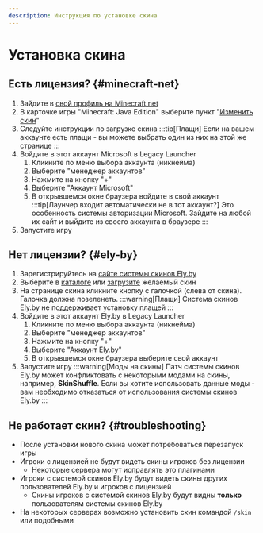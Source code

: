 ```yaml
---
description: Инструкция по установке скина
---
```

# Установка скина
## Есть лицензия? {#minecraft-net}
1. Зайдите в [свой профиль на Minecraft.net](https://www.minecraft.net/msaprofile)
2. В карточке игры "Minecraft: Java Edition" выберите пункт "[Изменить скин](https://www.minecraft.net/msaprofile/mygames/editskin)"
3. Следуйте инструкции по загрузке скина
    :::tip[Плащи]
    Если на вашем аккаунте есть плащи - вы можете выбрать один из них на этой же странице
    :::
4. Войдите в этот аккаунт Microsoft в Legacy Launcher
    1. Кликните по меню выбора аккаунта (никнейма)
    2. Выберите "менеджер аккаунтов"
    3. Нажмите на кнопку "+"
    4. Выберите "Аккаунт Microsoft"
    5. В открывшемся окне браузера войдите в свой аккаунт
        :::tip[Лаунчер входит автоматически не в тот аккаунт?]
        Это особенность системы авторизации Microsoft. Зайдите на любой их сайт и выйдите из своего аккаунта в браузере
        :::
5. Запустите игру

## Нет лицензии? {#ely-by}
1. Зарегистрируйтесь на [сайте системы скинов Ely.by](https://ely.by)
2. Выберите в [каталоге](https://ely.by/skins) или [загрузите](https://ely.by/load) желаемый скин
3. На странице скина кликните кнопку с галочкой (слева от скина). Галочка должна позеленеть.
    :::warning[Плащи]
    Система скинов Ely.by не поддерживает установку плащей
    :::
4. Войдите в этот аккаунт Ely.by в Legacy Launcher
    1. Кликните по меню выбора аккаунта (никнейма)
    2. Выберите "менеджер аккаунтов"
    3. Нажмите на кнопку "+"
    4. Выберите "Аккаунт Ely.by"
    5. В открывшемся окне браузера выберите свой аккаунт
5. Запустите игру
    :::warning[Моды на скины]
    Патч системы скинов Ely.by может конфликтовать с некоторыми модами на скины, например, **SkinShuffle**. Если вы хотите использовать данные моды - вам необходимо отказаться от использования системы скинов Ely.by
    :::

## Не работает скин? {#troubleshooting}
* После установки нового скина может потребоваться перезапуск игры
* Игроки с лицензией не будут видеть скины игроков без лицензии
    * Некоторые сервера могут исправлять это плагинами
* Игроки с системой скинов Ely.by будут видеть скины других пользователей Ely.by и игроков с лицензией
    * Скины игроков с системой скинов Ely.by будут видны **только** пользователям системы скинов Ely.by
* На некоторых серверах возможно установить скин командой `/skin` или подобными